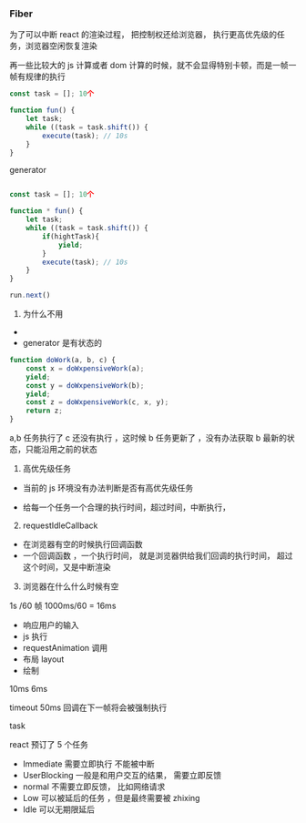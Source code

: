 ### Fiber

为了可以中断 react 的渲染过程， 把控制权还给浏览器， 执行更高优先级的任务，浏览器空闲恢复渲染

再一些比较大的 js 计算或者 dom 计算的时候，就不会显得特别卡顿，而是一帧一帧有规律的执行

```js
const task = []; 10个

function fun() {
	let task;
	while ((task = task.shift()) {
		execute(task); // 10s
	}
}
```

generator

```js

const task = []; 10个

function * fun() {
	let task;
	while ((task = task.shift()) {
		if(hightTask){
			yield;
		}
		execute(task); // 10s
	}
}

run.next()

```

1. 为什么不用

-
- generator 是有状态的

```js
function doWork(a, b, c) {
	const x = doWxpensiveWork(a);
	yield;
	const y = doWxpensiveWork(b);
	yield;
	const z = doWxpensiveWork(c, x, y);
	return z;
}
```

a,b 任务执行了 c 还没有执行 ，这时候 b 任务更新了 ，没有办法获取 b 最新的状态，只能沿用之前的状态

1. 高优先级任务

- 当前的 js 环境没有办法判断是否有高优先级任务

* 给每一个任务一个合理的执行时间，超过时间，中断执行，

2. requestIdleCallback

- 在浏览器有空的时候执行回调函数
- 一个回调函数 ，一个执行时间， 就是浏览器供给我们回调的执行时间， 超过这个时间，又是中断渲染

3. 浏览器在什么什么时候有空

1s /60 帧 1000ms/60 = 16ms

- 响应用户的输入
- js 执行
- requestAnimation 调用
- 布局 layout
- 绘制

10ms 6ms

timeout 50ms 回调在下一帧将会被强制执行

task

react 预订了 5 个任务

- Immediate 需要立即执行 不能被中断
- UserBlocking 一般是和用户交互的结果， 需要立即反馈
- normal 不需要立即反馈， 比如网络请求
- Low 可以被延后的任务 ，但是最终需要被 zhixing
- Idle 可以无期限延后
